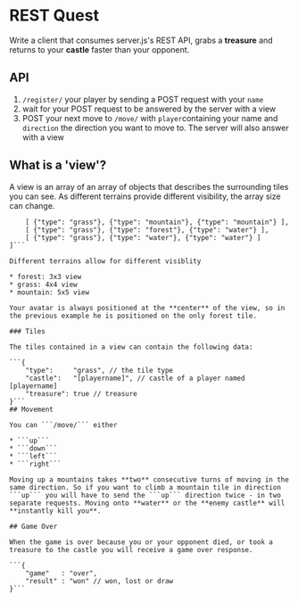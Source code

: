 # REST Quest

Write a client that consumes server.js's REST API, grabs a **treasure** and returns to your **castle** faster than your opponent.

## API

1. ```/register/``` your player by sending a POST request with your ```name```
2. wait for your POST request to be answered by the server with a view
3. POST your next move to ```/move/``` with ```player```containing your name and ```direction``` the direction you want to move to. The server will also answer with a view


## What is a 'view'?

A view is an array of an array of objects that describes the surrounding tiles you can see. As different terrains provide different visibility, the array size can change.

```[
	[ {"type": "grass"}, {"type": "mountain"}, {"type": "mountain"} ],
	[ {"type": "grass"}, {"type": "forest"}, {"type": "water"} ],
	[ {"type": "grass"}, {"type": "water"}, {"type": "water"} ]
]```

Different terrains allow for different visiblity

* forest: 3x3 view
* grass: 4x4 view
* mountain: 5x5 view

Your avatar is always positioned at the **center** of the view, so in the previous example he is positioned on the only forest tile.

### Tiles

The tiles contained in a view can contain the following data:

```{
	"type":     "grass", // the tile type
	"castle":   "[playername]", // castle of a player named [playername]
	"treasure": true // treasure
}```
## Movement

You can ```/move/``` either

* ```up```
* ```down```
* ```left```
* ```right```

Moving up a mountains takes **two** consecutive turns of moving in the same direction. So if you want to climb a mountain tile in direction ```up``` you will have to send the ```up``` direction twice - in two separate requests. Moving onto **water** or the **enemy castle** will **instantly kill you**.

## Game Over

When the game is over because you or your opponent died, or took a treasure to the castle you will receive a game over response.

```{
	"game"   : "over",
	"result" : "won" // won, lost or draw
}```
